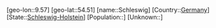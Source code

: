 ﻿---
location: [54.51,9.57]
type: City
tags:
- geo/City


SpocWebEntityId: 34032
isDeleted: false
confidential: public

---
[geo-lon::9.57]
[geo-lat::54.51]
[name::Schleswig]
[Country::[Germany](geo/Continent/Europe/Germany.md)]
[State::[Schleswig-Holstein](geo/Continent/Europe/Germany/Schleswig-Holstein.md)]
[Population::]
[Unknown::]

